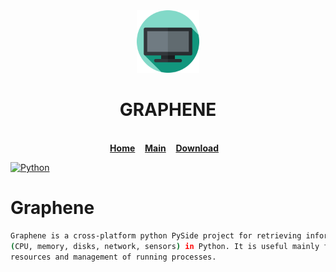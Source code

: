 

   
   
   <div align="center">
   <a href="https://github.com/giampaolo/psutil"><img src="https://github.com/abdimk/Graphene/blob/V0.0.5/custom_UI/icons/tv.svg"  width="100" height="100" /></a>
        <br />
   <h1>GRAPHENE</h1>
        <br />
        <a href="https://github.com/abdimk/graphene"><b>Home</b></a>&nbsp;&nbsp;&nbsp;
        <a href="https://github.com/abdimk/Graphene/blob/V0.0.5/main.py"><b>Main</b></a>&nbsp;&nbsp;&nbsp;
        <a href="https://github.com/abdimk/Graphene/raw/V0.0.5/Graphine.zip"><b>Download</b></a>&nbsp;&nbsp;&nbsp;
        
   </div>
 
[![Python](http://forthebadge.com/images/badges/made-with-python.svg)](https://python.org)


# Graphene

```sh
Graphene is a cross-platform python PySide project for retrieving information on running processes and system utilization 
(CPU, memory, disks, network, sensors) in Python. It is useful mainly for system monitoring,profiling and limiting process 
resources and management of running processes.


```





